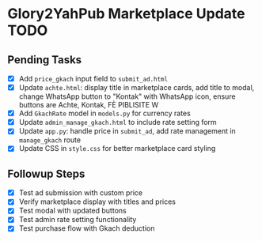 # Glory2YahPub Marketplace Update TODO

## Pending Tasks
- [x] Add `price_gkach` input field to `submit_ad.html`
- [x] Update `achte.html`: display title in marketplace cards, add title to modal, change WhatsApp button to "Kontak" with WhatsApp icon, ensure buttons are Achte, Kontak, FÈ PIBLISITE W
- [x] Add `GkachRate` model in `models.py` for currency rates
- [x] Update `admin_manage_gkach.html` to include rate setting form
- [x] Update `app.py`: handle price in `submit_ad`, add rate management in `manage_gkach` route
- [x] Update CSS in `style.css` for better marketplace card styling

## Followup Steps
- [x] Test ad submission with custom price
- [x] Verify marketplace display with titles and prices
- [x] Test modal with updated buttons
- [x] Test admin rate setting functionality
- [x] Test purchase flow with Gkach deduction
